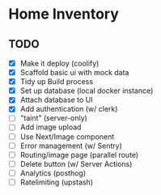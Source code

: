 # Home Inventory

## TODO

- [x] Make it deploy (coolify)
- [x] Scaffold basic ui with mock data
- [x] Tidy up Build process
- [x] Set up database (local docker instance)
- [x] Attach database to UI
- [x] Add authentication (w/ clerk)
- [ ] "taint" (server-only)
- [ ] Add image upload
- [ ] Use Next/Image component
- [ ] Error management (w/ Sentry)
- [ ] Routing/image page (parallel route)
- [ ] Delete button (w/ Server Actions)
- [ ] Analytics (posthog)
- [ ] Ratelimiting (upstash)